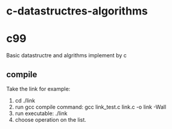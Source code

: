 # c-datastructres-algorithms
# c99
Basic datastructre and algrithms implement by c
## compile
Take the link for example:

1. cd ./link
2. run gcc compile command: gcc link_test.c link.c -o link -Wall
3. run executable: ./link
4. choose operation on the list.